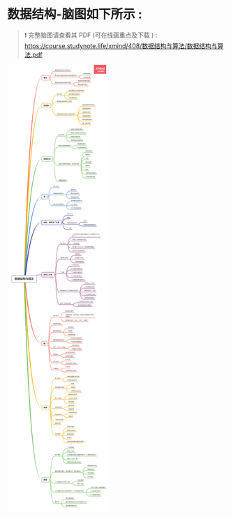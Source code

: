 # 数据结构-脑图如下所示 :

> ❗ 完整脑图请查看其 PDF (可在线画重点及下载 ) : https://course.studynote.life/xmind/408/数据结构与算法/数据结构与算法.pdf

![ ](../../xmind/408/数据结构与算法/数据结构与算法.png)
